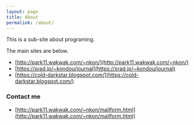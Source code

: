 ```yaml
---
layout: page
title: About
permalink: /about/
---
```


This is a sub-site about programing.

The main sites are below.

* [http://park11.wakwak.com/~nkon/](http://park11.wakwak.com/~nkon/)
* [https://srad.jp/~kondou/journal](https://srad.jp/~kondou/journal)
* [https://cold-darkstar.blogspot.com/](https://cold-darkstar.blogspot.com/)


### Contact me

* [http://park11.wakwak.com/~nkon/mailform.html](http://park11.wakwak.com/~nkon/mailform.html)
